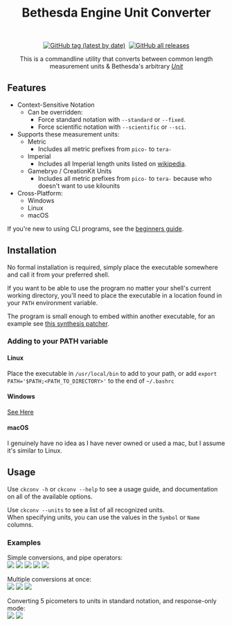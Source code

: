 <h1 align="center">Bethesda Engine Unit Converter</h1>
<br />
<a href="https://github.com/radj307/Gamebryo-Engine-Unit-Converter/tags"><p align="center"><img alt="GitHub tag (latest by date)" src="https://img.shields.io/github/v/tag/radj307/Gamebryo-Engine-Unit-Converter?color=ffffff&label=Current%20Version&logo=github&style=for-the-badge"></a>&nbsp&nbsp<a href="https://github.com/radj307/Gamebryo-Engine-Unit-Converter/releases"><img alt="GitHub all releases" src="https://img.shields.io/github/downloads/radj307/Gamebryo-Engine-Unit-Converter/total?color=ffffff&logo=github&style=for-the-badge"></p></a>
  
  
  
<p align="center">This is a commandline utility that converts between common length measurement units & Bethesda's arbitrary <a href="https://www.creationkit.com/index.php?title=Unit"><i>Unit</i></a></p>
  
## Features
- Context-Sensitive Notation
  - Can be overridden:
    - Force standard notation with `--standard` or `--fixed`.
    - Force scientific notation with `--scientific` or `--sci`.
- Supports these measurement units:  
  - Metric
    - Includes all metric prefixes from `pico-` to `tera-`
  - Imperial
    - Includes all Imperial length units listed on [wikipedia](https://en.wikipedia.org/wiki/Imperial_units#Length).
  - Gamebryo / CreationKit Units
    - Includes all metric prefixes from `pico-` to `tera-` because who doesn't want to use kilounits
- Cross-Platform:
  - Windows
  - Linux
  - macOS
  

If you're new to using CLI programs, see the [beginners guide](https://github.com/radj307/Gamebryo-Engine-Unit-Converter/wiki#detailed-usage-guide-for-less-experienced-terminal-users).

## Installation
  No formal installation is required, simply place the executable somewhere and call it from your preferred shell.
  
  If you want to be able to use the program no matter your shell's current working directory, you'll need to place the executable in a location found in your `PATH` environment variable.  
  
  The program is small enough to embed within another executable, for an example see [this synthesis patcher](https://github.com/radj307/Metric-Units-Patcher).

### Adding to your PATH variable
  #### Linux
  Place the executable in `/usr/local/bin` to add to your path, or add `export PATH='$PATH;<PATH_TO_DIRECTORY>'` to the end of `~/.bashrc`
  
  #### Windows
  [See Here](https://stackoverflow.com/a/9546345/8705305)
  
  #### macOS
  I genuinely have no idea as I have never owned or used a mac, but I assume it's similar to Linux.
  
## Usage  
  Use `ckconv -h` or `ckconv --help` to see a usage guide, and documentation on all of the available options.
  
  Use `ckconv --units` to see a list of all recognized units.  
  When specifying units, you can use the values in the `Symbol` or `Name` columns.
  
  ### Examples
  Simple conversions, and pipe operators:  
  ![](https://i.imgur.com/eoeCV8t.png)
  ![](https://i.imgur.com/djxJO0t.png)
  ![](https://i.imgur.com/AH01PU6.png)
  ![](https://i.imgur.com/djxJO0t.png)
  ![](https://i.imgur.com/02IlBID.png)  
  
  Multiple conversions at once:  
  ![](https://i.imgur.com/TPmpR1W.png)
  ![](https://i.imgur.com/djxJO0t.png)
  ![](https://i.imgur.com/WvhAz51.png)
  
  Converting 5 picometers to units in standard notation, and response-only mode:  
  ![](https://i.imgur.com/HoykBM7.png)
  ![](https://i.imgur.com/fLj1yvU.png)
